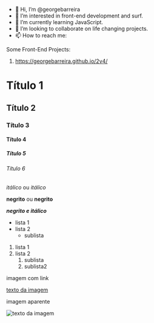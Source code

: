 - 👋 Hi, I’m @georgebarreira
- 👀 I’m interested in front-end development and surf.
- 🌱 I’m currently learning JavaScript.
- 💞️ I’m looking to collaborate on life changing projects.
- 📫 How to reach me: 


Some Front-End Projects:

1. https://georgebarreira.github.io/2v4/

# Título 1 
## Título 2
### Título 3
#### Título 4
##### Título 5
###### Título 6
*itálico* ou _itálico_

**negrito** ou __negrito__

___negrito e itálico___

- lista 1
- lista 2
    - sublista

1. lista 1
2. lista 2
    1. sublista
    2. sublista2


imagem com link

[texto da imagem](https://catracalivre.com.br/wp-content/uploads/2021/08/por-do-sol-rio-mais-bonito-do-mundo.jpg)

imagem aparente

![texto da imagem](https://catracalivre.com.br/wp-content/uploads/2021/08/por-do-sol-rio-mais-bonito-do-mundo.jpg)
<!---

Cabeçalhos MarDown

# Título 1 
## Título 2
### Título 3
#### Título 4
##### Título 5
###### Título 6

*itálico* ou _itálico_
**negrito** ou __negrito__
___negrito e itálico___

UL

- lista 1
- lista 2
    - sublista

OL



georgebarreira/georgebarreira is a ✨ special ✨ repository because its `README.md` (this file) appears on your GitHub profile.
You can click the Preview link to take a look at your changes.
--->
